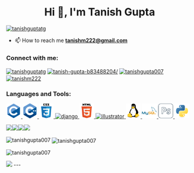 <h1 align="center">Hi 👋, I'm Tanish Gupta</h1>
<!-- <img height="300px" width="400px" align="right" src="https://camo.githubusercontent.com/5f61dcd523c39ffe2c5e94fac1b54e68b43daeb99abe545e1fafa0d686d045d9/68747470733a2f2f63646e2e6472696262626c652e636f6d2f75736572732f313738373332332f73637265656e73686f74732f373132333735382f6d656469612f35633262366235346165336435656162643536363739653633656438336561612e706e67"> -->
<p align="left"> <a href="https://twitter.com/tanishguptatg" target="blank"><img src="https://img.shields.io/twitter/follow/tanishguptatg?logo=twitter&style=for-the-badge" alt="tanishguptatg" /></a> </p>

- 📫 How to reach me **tanishm222@gmail.com**

<h3 align="left">Connect with me:</h3>

<p align="left">
<a href="https://twitter.com/tanishguptatg" target="blank"><img align="center" src="https://raw.githubusercontent.com/rahuldkjain/github-profile-readme-generator/master/src/images/icons/Social/twitter.svg" alt="tanishguptatg" height="30" width="40" /></a>
<a href="https://linkedin.com/in/tanish-gupta-b83488204/" target="blank"><img align="center" src="https://raw.githubusercontent.com/rahuldkjain/github-profile-readme-generator/master/src/images/icons/Social/linked-in-alt.svg" alt="tanish-gupta-b83488204/" height="30" width="40" /></a>
<a href="https://instagram.com/tanishgupta007" target="blank"><img align="center" src="https://raw.githubusercontent.com/rahuldkjain/github-profile-readme-generator/master/src/images/icons/Social/instagram.svg" alt="tanishgupta007" height="30" width="40" /></a>
<a href="https://www.hackerrank.com/tanishm222" target="blank"><img align="center" src="https://raw.githubusercontent.com/rahuldkjain/github-profile-readme-generator/master/src/images/icons/Social/hackerrank.svg" alt="tanishm222" height="30" width="40" /></a>
</p>

<h3 align="left">Languages and Tools:</h3>
<p align="left"> <a href="https://www.cprogramming.com/" target="_blank" rel="noreferrer"> <img src="https://raw.githubusercontent.com/devicons/devicon/master/icons/c/c-original.svg" alt="c" width="40" height="40"/> </a> <a href="https://www.w3schools.com/cpp/" target="_blank" rel="noreferrer"> <img src="https://raw.githubusercontent.com/devicons/devicon/master/icons/cplusplus/cplusplus-original.svg" alt="cplusplus" width="40" height="40"/> </a> <a href="https://www.w3schools.com/css/" target="_blank" rel="noreferrer"> <img src="https://raw.githubusercontent.com/devicons/devicon/master/icons/css3/css3-original-wordmark.svg" alt="css3" width="40" height="40"/> </a> <a href="https://www.djangoproject.com/" target="_blank" rel="noreferrer"> <img src="https://cdn.worldvectorlogo.com/logos/django.svg" alt="django" width="40" height="40"/> </a> <a href="https://www.w3.org/html/" target="_blank" rel="noreferrer"> <img src="https://raw.githubusercontent.com/devicons/devicon/master/icons/html5/html5-original-wordmark.svg" alt="html5" width="40" height="40"/> </a> <a href="https://www.adobe.com/in/products/illustrator.html" target="_blank" rel="noreferrer"> <img src="https://www.vectorlogo.zone/logos/adobe_illustrator/adobe_illustrator-icon.svg" alt="illustrator" width="40" height="40"/> </a> <a href="https://www.linux.org/" target="_blank" rel="noreferrer"> <img src="https://raw.githubusercontent.com/devicons/devicon/master/icons/linux/linux-original.svg" alt="linux" width="40" height="40"/> </a> <a href="https://www.mysql.com/" target="_blank" rel="noreferrer"> <img src="https://raw.githubusercontent.com/devicons/devicon/master/icons/mysql/mysql-original-wordmark.svg" alt="mysql" width="40" height="40"/> </a> <a href="https://www.photoshop.com/en" target="_blank" rel="noreferrer"> <img src="https://raw.githubusercontent.com/devicons/devicon/master/icons/photoshop/photoshop-line.svg" alt="photoshop" width="40" height="40"/> </a> <a href="https://www.python.org" target="_blank" rel="noreferrer"> <img src="https://raw.githubusercontent.com/devicons/devicon/master/icons/python/python-original.svg" alt="python" width="40" height="40"/> </a> </p><img src="https://img.shields.io/badge/sqlite-%2307405e.svg?style=for-the-badge&logo=sqlite&logoColor=white"><img src="https://img.shields.io/badge/adobephotoshop-%2331A8FF.svg?style=for-the-badge&logo=adobephotoshop&logoColor=white"><img src="https://img.shields.io/badge/Canva-%2300C4CC.svg?style=for-the-badge&logo=Canva&logoColor=white"><img src="https://img.shields.io/badge/bootstrap-%23563D7C.svg?style=for-the-badge&logo=bootstrap&logoColor=white">

<p><img align="left" src="https://github-readme-stats.vercel.app/api/top-langs?username=tanishgupta007&show_icons=true&locale=en&layout=compact" alt="tanishgupta007" /></p>

<p>&nbsp;<img align="center" src="https://github-readme-stats.vercel.app/api?username=tanishgupta007&show_icons=true&locale=en" alt="tanishgupta007" /></p>

<p><img align="center" src="https://github-readme-streak-stats.herokuapp.com/?user=tanishgupta007&" alt="tanishgupta007" /></p>
<!-- ## 🏆 GitHub Trophies -->

<img src="https://github-profile-trophy.vercel.app/?username=tanishgupta007&theme=radical&no-frame=true&no-bg=false&margin-w=4">
<!-- ![](https://github-profile-trophy.vercel.app/?username=tanishgupta007&theme=radical&no-frame=true&no-bg=false&margin-w=4) -->
<!-- <img src="https://visitcount.itsvg.in/api?id=tanishgupta007&icon=0&color=0)](https://visitcount.itsvg.in"> -->
---
<!-- [![](https://visitcount.itsvg.in/api?id=tanishgupta007&icon=0&color=0)](https://visitcount.itsvg.in) -->
